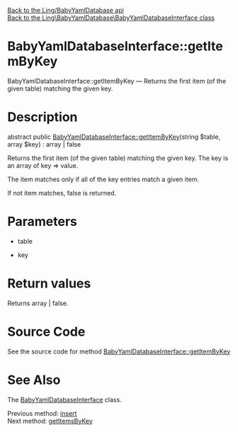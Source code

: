 [Back to the Ling/BabyYamlDatabase api](https://github.com/lingtalfi/BabyYamlDatabase/blob/master/doc/api/Ling/BabyYamlDatabase.md)<br>
[Back to the Ling\BabyYamlDatabase\BabyYamlDatabaseInterface class](https://github.com/lingtalfi/BabyYamlDatabase/blob/master/doc/api/Ling/BabyYamlDatabase/BabyYamlDatabaseInterface.md)


BabyYamlDatabaseInterface::getItemByKey
================



BabyYamlDatabaseInterface::getItemByKey — Returns the first item (of the given table) matching the given key.




Description
================


abstract public [BabyYamlDatabaseInterface::getItemByKey](https://github.com/lingtalfi/BabyYamlDatabase/blob/master/doc/api/Ling/BabyYamlDatabase/BabyYamlDatabaseInterface/getItemByKey.md)(string $table, array $key) : array | false




Returns the first item (of the given table) matching the given key.
The key is an array of key => value.

The item matches only if all of the key entries match a given item.

If not item matches, false is returned.




Parameters
================


- table

    

- key

    


Return values
================

Returns array | false.








Source Code
===========
See the source code for method [BabyYamlDatabaseInterface::getItemByKey](https://github.com/lingtalfi/BabyYamlDatabase/blob/master/BabyYamlDatabaseInterface.php#L43-L43)


See Also
================

The [BabyYamlDatabaseInterface](https://github.com/lingtalfi/BabyYamlDatabase/blob/master/doc/api/Ling/BabyYamlDatabase/BabyYamlDatabaseInterface.md) class.

Previous method: [insert](https://github.com/lingtalfi/BabyYamlDatabase/blob/master/doc/api/Ling/BabyYamlDatabase/BabyYamlDatabaseInterface/insert.md)<br>Next method: [getItemsByKey](https://github.com/lingtalfi/BabyYamlDatabase/blob/master/doc/api/Ling/BabyYamlDatabase/BabyYamlDatabaseInterface/getItemsByKey.md)<br>

